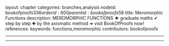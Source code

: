 layout: chapter
categories: branches,analysis
nodeid: bookofproofs$336
orderid: 600
parentid: bookofproofs$58
title: Meromorphic Functions
description: MEROMORPHIC FUNCTIONS &#9733; graduate maths &#10004; step by step &#10010; by the axiomatic method &#10140; visit BookOfProofs now!
references: 
keywords: functions,meromorphic
contributors: bookofproofs

---


---


